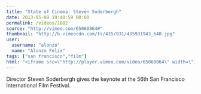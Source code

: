 ```yaml
---
title: "State of Cinema: Steven Soderbergh"
date: 2013-05-09 19:48:59 00:00
permalink: /videos/1882
source: "http://vimeo.com/65060864#"
thumbnail: "http://b.vimeocdn.com/ts/435/931/435931943_640.jpg"
user:
  username: "alonzo"
  name: "Alonzo Felix"
tags: ["san francisco","film"]
html: "<iframe src=\"http://player.vimeo.com/video/65060864\" width=\"1280\" height=\"720\" frameborder=\"0\" webkitAllowFullScreen mozallowfullscreen allowFullScreen></iframe>"
---
```


Director Steven Soderbergh gives the keynote at the 56th San Francisco International Film Festival.